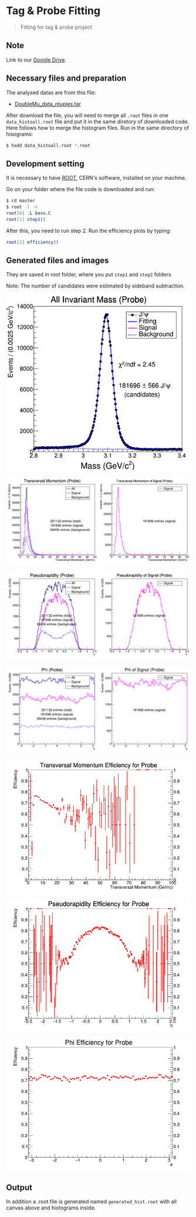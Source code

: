 # Tag & Probe Fitting

> Fitting for tag &amp; probe project

## Note

Link to our [Google Drive](https://drive.google.com/drive/folders/1KZ0OyHnHObX_z6l_ZQ3LN4n7lWHzJ9Fy).

## Necessary files and preparation

The analysed datas are from this file:
* [DoubleMu_data_ntuples.tar](https://drive.google.com/file/d/1z4oNmr3Vcv2JOtH-iBxXOFuWCd4llTNe/view?usp=sharing)

After download the file, you will need to merge all `.root` files  in one `data_histoall.root` file and put it in the same diretory of downloaded code. Here follows how to merge the histogram files. Run in the same directory of hisograms:

```sh
$ hadd data_histoall.root *.root
```

## Development setting

It is necessary to have [ROOT](https://root.cern.ch/root/html534/guides/users-guide/InstallandBuild.html), CERN's software, installed on your machine.

Go on your folder where the file code is downloaded and run:

```sh
$ cd master
$ root -l -n
root[0] .L boss.C
root[1] step1()
```

After this, you need to run step 2. Run the efficiency plots by typing:

```sh
root[2] efficiency()
```

## Generated files and images

They are saved in root folder, where you put `step1` and `step2` folders

Note: The number of candidates were estimated by sideband subtraction.

![](InvariantMassProbe.png)

![](PtProbe.png)

![](EtaProbe.png)

![](PhiProbe.png)

![](PtProbe_Efficiency.png)

![](EtaProbe_Efficiency.png)

![](PhiProbe_Efficiency.png)

## Output
In addition a .root file is generated named `generated_hist.root` with all canvas above and histograms inside.

